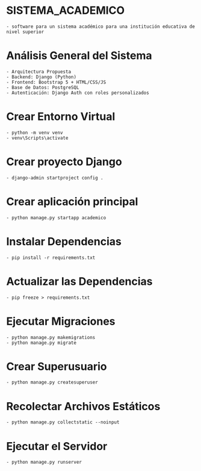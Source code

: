 # SISTEMA_ACADEMICO
    - software para un sistema académico para una institución educativa de nivel superior

# Análisis General del Sistema
    - Arquitectura Propuesta
    - Backend: Django (Python)
    - Frontend: Bootstrap 5 + HTML/CSS/JS
    - Base de Datos: PostgreSQL
    - Autenticación: Django Auth con roles personalizados

# Crear Entorno Virtual
    - python -m venv venv
    - venv\Scripts\activate

# Crear proyecto Django
    - django-admin startproject config .

# Crear aplicación principal
    - python manage.py startapp academico

# Instalar Dependencias
    - pip install -r requirements.txt

# Actualizar las Dependencias
    - pip freeze > requirements.txt

# Ejecutar Migraciones
    - python manage.py makemigrations
    - python manage.py migrate

# Crear Superusuario
    - python manage.py createsuperuser

# Recolectar Archivos Estáticos
    - python manage.py collectstatic --noinput
    
# Ejecutar el Servidor
    - python manage.py runserver
